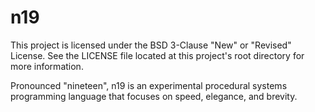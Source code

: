 # n19
This project is licensed under the BSD 3-Clause "New" or "Revised" License.
See the LICENSE file located at this project's root directory for more information.

Pronounced "nineteen", n19 is an experimental procedural systems programming language
that focuses on speed, elegance, and brevity.

